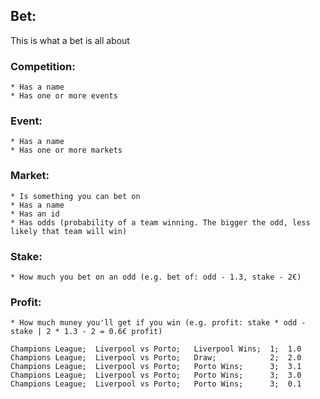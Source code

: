 ## Bet:

This is what a bet is all about

  ### Competition:

    * Has a name
    * Has one or more events

  ### Event:

    * Has a name
    * Has one or more markets

  ### Market:

    * Is something you can bet on
    * Has a name
    * Has an id
    * Has odds (probability of a team winning. The bigger the odd, less likely that team will win)

  ### Stake:

    * How much you bet on an odd (e.g. bet of: odd - 1.3, stake - 2€)

  ### Profit:

    * How much muney you'll get if you win (e.g. profit: stake * odd - stake | 2 * 1.3 - 2 = 0.6€ profit)

```
Champions League;  Liverpool vs Porto;   Liverpool Wins;  1;  1.0
Champions League;  Liverpool vs Porto;   Draw;            2;  2.0
Champions League;  Liverpool vs Porto;   Porto Wins;      3;  3.1
Champions League;  Liverpool vs Porto;   Porto Wins;      3;  3.0
Champions League;  Liverpool vs Porto;   Porto Wins;      3;  0.1
```
